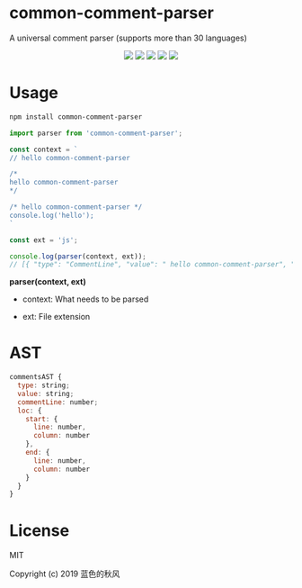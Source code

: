 # common-comment-parser

A universal comment parser (supports more than 30 languages)

<p align="center">
    <a href="https://travis-ci.org/hua1995116/common-comment-parser"><img src="https://travis-ci.org/hua1995116/common-comment-parser.svg?branch=master" /></a>
    <a href="https://codecov.io/gh/hua1995116/common-comment-parser"><img src="https://codecov.io/gh/hua1995116/common-comment-parser/branch/master/graph/badge.svg" /></a>
    <a href="https://npmcharts.com/compare/common-comment-parser?minimal=true" rel="nofollow"><img src="https://img.shields.io/npm/dm/common-comment-parser.svg" style="max-width:100%;"></a>
    <a href="https://www.npmjs.com/package/common-comment-parser" rel="nofollow"><img src="https://img.shields.io/npm/v/common-comment-parser.svg" style="max-width:100%;"></a>
    <a href="https://www.npmjs.com/package/common-comment-parser" rel="nofollow"><img src="https://img.shields.io/npm/l/common-comment-parser.svg?style=flat" style="max-width:100%;"></a>
</p>

# Usage

```bash
npm install common-comment-parser
```

```javascript
import parser from 'common-comment-parser';

const context = `
// hello common-comment-parser

/*
hello common-comment-parser
*/

/* hello common-comment-parser */
console.log('hello');
`

const ext = 'js';

console.log(parser(context, ext));
// [{ "type": "CommentLine", "value": " hello common-comment-parser", "commentLine": 1, "loc": { "start": { "line": 0, "column": 0 }, "end": { "line": 0, "column": 28 } } }, { "type": "CommentBlock", "value": "\n\nhello common-comment-parser\n\n", "commentLine": 1, "loc": { "start": { "line": 7, "column": 0 }, "end": { "line": 8, "column": 0 } } }, { "type": "CommentBlock", "value": " hello common-comment-parser ", "commentLine": 1, "loc": { "start": { "line": 12, "column": 0 }, "end": { "line": 12, "column": 29 } } }]
```

**parser(context, ext)**

- context: What needs to be parsed

- ext: File extension

# AST

```javascript
commentsAST {
  type: string;
  value: string;
  commentLine: number;
  loc: {
    start: {
      line: number,
      column: number
    },
    end: {
      line: number,
      column: number
    }
  }
}
```

# License

MIT

Copyright (c) 2019 蓝色的秋风